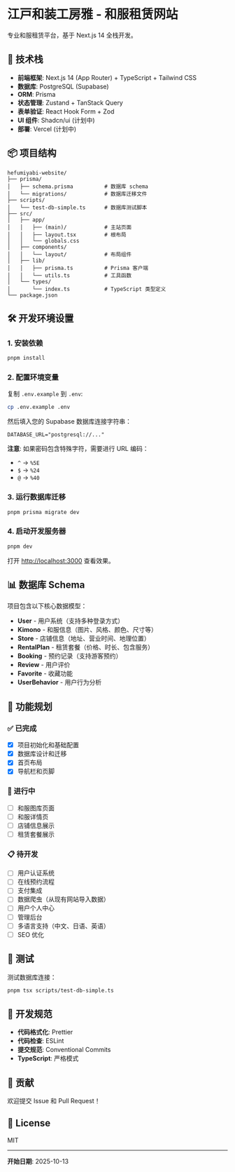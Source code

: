 # 江戸和装工房雅 - 和服租赁网站

专业和服租赁平台，基于 Next.js 14 全栈开发。

## 🚀 技术栈

- **前端框架**: Next.js 14 (App Router) + TypeScript + Tailwind CSS
- **数据库**: PostgreSQL (Supabase)
- **ORM**: Prisma
- **状态管理**: Zustand + TanStack Query
- **表单验证**: React Hook Form + Zod
- **UI 组件**: Shadcn/ui (计划中)
- **部署**: Vercel (计划中)

## 📦 项目结构

```
hefumiyabi-website/
├── prisma/
│   ├── schema.prisma          # 数据库 schema
│   └── migrations/            # 数据库迁移文件
├── scripts/
│   └── test-db-simple.ts      # 数据库测试脚本
├── src/
│   ├── app/
│   │   ├── (main)/            # 主站页面
│   │   ├── layout.tsx         # 根布局
│   │   └── globals.css
│   ├── components/
│   │   └── layout/            # 布局组件
│   ├── lib/
│   │   ├── prisma.ts          # Prisma 客户端
│   │   └── utils.ts           # 工具函数
│   └── types/
│       └── index.ts           # TypeScript 类型定义
└── package.json
```

## 🛠️ 开发环境设置

### 1. 安装依赖

```bash
pnpm install
```

### 2. 配置环境变量

复制 `.env.example` 到 `.env`:

```bash
cp .env.example .env
```

然后填入您的 Supabase 数据库连接字符串：

```env
DATABASE_URL="postgresql://..."
```

**注意**: 如果密码包含特殊字符，需要进行 URL 编码：
- `^` → `%5E`
- `$` → `%24`
- `@` → `%40`

### 3. 运行数据库迁移

```bash
pnpm prisma migrate dev
```

### 4. 启动开发服务器

```bash
pnpm dev
```

打开 [http://localhost:3000](http://localhost:3000) 查看效果。

## 📊 数据库 Schema

项目包含以下核心数据模型：

- **User** - 用户系统（支持多种登录方式）
- **Kimono** - 和服信息（图片、风格、颜色、尺寸等）
- **Store** - 店铺信息（地址、营业时间、地理位置）
- **RentalPlan** - 租赁套餐（价格、时长、包含服务）
- **Booking** - 预约记录（支持游客预约）
- **Review** - 用户评价
- **Favorite** - 收藏功能
- **UserBehavior** - 用户行为分析

## 🎯 功能规划

### ✅ 已完成
- [x] 项目初始化和基础配置
- [x] 数据库设计和迁移
- [x] 首页布局
- [x] 导航栏和页脚

### 🚧 进行中
- [ ] 和服图库页面
- [ ] 和服详情页
- [ ] 店铺信息展示
- [ ] 租赁套餐展示

### 📋 待开发
- [ ] 用户认证系统
- [ ] 在线预约流程
- [ ] 支付集成
- [ ] 数据爬虫（从现有网站导入数据）
- [ ] 用户个人中心
- [ ] 管理后台
- [ ] 多语言支持（中文、日语、英语）
- [ ] SEO 优化

## 🧪 测试

测试数据库连接：

```bash
pnpm tsx scripts/test-db-simple.ts
```

## 📝 开发规范

- **代码格式化**: Prettier
- **代码检查**: ESLint
- **提交规范**: Conventional Commits
- **TypeScript**: 严格模式

## 🤝 贡献

欢迎提交 Issue 和 Pull Request！

## 📄 License

MIT

---

**开始日期**: 2025-10-13

